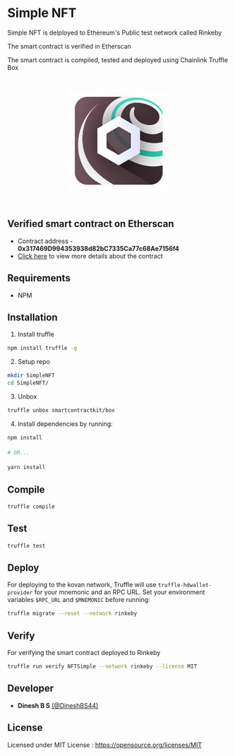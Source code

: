 # Simple NFT

Simple NFT is delployed to Ethereum's Public test network called Rinkeby

The smart contract is verified in Etherscan

The smart contract is compiled, tested and deployed using Chainlink Truffle Box

<br/>
<p align="center">
<a href="https://chain.link" target="_blank">
<img src="https://raw.githubusercontent.com/smartcontractkit/box/master/box-img-lg.png" width="225" alt="Chainlink Truffle logo">
</a>
</p>
<br/>

## Verified smart contract on Etherscan

- Contract address - **0x317469D994353938d82bC7335Ca77c68Ae7156f4**
- <a href="https://rinkeby.etherscan.io/address/0x317469D994353938d82bC7335Ca77c68Ae7156f4#contracts">Click here</a> to view more details about the contract

## Requirements

- NPM

## Installation

1. Install truffle

```bash
npm install truffle -g
```

2. Setup repo

```bash
mkdir SimpleNFT
cd SimpleNFT/
```

3. Unbox

```bash
truffle unbox smartcontractkit/box
```

4. Install dependencies by running:

```bash
npm install

# OR...

yarn install
```

## Compile

```bash
truffle compile
```

## Test

```bash
truffle test
```

## Deploy

For deploying to the kovan network, Truffle will use `truffle-hdwallet-provider` for your mnemonic and an RPC URL. Set your environment variables `$RPC_URL` and `$MNEMONIC` before running:

```bash
truffle migrate --reset --network rinkeby
```

## Verify

For verifying the smart contract deployed to Rinkeby

```bash
truffle run verify NFTSimple --network rinkeby --license MIT
```

## Developer

- **Dinesh B S** [(@DineshBS44)](https://github.com/DineshBS44)

## License

Licensed under MIT License : https://opensource.org/licenses/MIT

<br>
<br>
